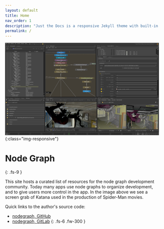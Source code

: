 ```yaml
---
layout: default
title: Home
nav_order: 1
description: "Just the Docs is a responsive Jekyll theme with built-in search that is easily customizable and hosted on GitHub Pages."
permalink: /
---
```


![Katana node graph for Spiderman movie](assets/Katana_fullscreengrab.jpg){:class="img-responsive"}

# Node Graph
{: .fs-9 }

This site hosts a curated list of resources for the node graph development community. Today many apps use node graphs to organize development, and to give users more control in the app. In the image above we see a screen grab of Katana used in the production of Spider-Man movies.

Quick links to the author's source code:
* [nodegraph, GitHub](https://github.com/nodegraph)
* [nodegraph, GitLab](https://gitlab.com/nodegraph)
{: .fs-6 .fw-300 }






